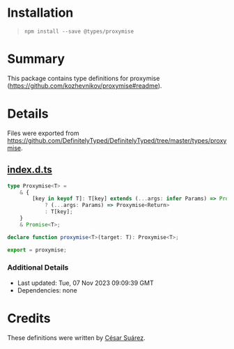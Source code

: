 # Installation
> `npm install --save @types/proxymise`

# Summary
This package contains type definitions for proxymise (https://github.com/kozhevnikov/proxymise#readme).

# Details
Files were exported from https://github.com/DefinitelyTyped/DefinitelyTyped/tree/master/types/proxymise.
## [index.d.ts](https://github.com/DefinitelyTyped/DefinitelyTyped/tree/master/types/proxymise/index.d.ts)
````ts
type Proxymise<T> =
    & {
        [key in keyof T]: T[key] extends (...args: infer Params) => Promise<infer Return>
            ? (...args: Params) => Proxymise<Return>
            : T[key];
    }
    & Promise<T>;

declare function proxymise<T>(target: T): Proxymise<T>;

export = proxymise;

````

### Additional Details
 * Last updated: Tue, 07 Nov 2023 09:09:39 GMT
 * Dependencies: none

# Credits
These definitions were written by [César Suárez](https://github.com/csuarez).
